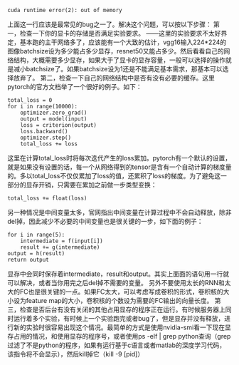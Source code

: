 ```
cuda runtime error(2): out of memory
```
上面这一行应该是最常见的bug之一了。解决这个问题，可以按以下步骤：
第一，检查一下你的显卡的存储是否满足实验要求。
——这里的实验要求不太好界定，基本跑的主干网络多了，应该能有一个大致的估计，vgg16输入224*224的图像batchsize设为多少能占多少显存，resnet50又能占多少。然后看看自己的网络结构，大概需要多少显存，如果大于了显卡的显存容量，一般可以选择的操作就是减小batchsize了。如果batchsize设为1还是不能满足基本需求，那基本可以选择放弃了。
第二，检查一下自己的网络结构中是否有没有必要的缓存。这里pytorch的官方文档举了一个很好的例子。如下：
```
total_loss = 0
for i in range(10000):
    optimizer.zero_grad()
    output = model(input)
    loss = criterion(output)
    loss.backward()
    optimizer.step()
    total_loss += loss
```
这里在计算total_loss时将每次迭代产生的loss累加。pytorch有一个默认的设置，就是如果没有设置的话，每一个从网络得到的tensor是含有一个自动计算的梯度量的。多以total_loss不仅仅累加了loss的值，还累积了loss的梯度。为了避免这一部分的显存开销，只需要在累加之前做一步类型变换：
```
total_loss += float(loss)
```
另一种情况是中间变量太多，官网指出中间变量在计算过程中不会自动释放，除非del掉，因此减少不必要的中间变量也是很关键的一步，如下面的例子：
```
for i in range(5):
    intermediate = f(input[i])
    result += g(intermediate)
output = h(result)
return output
```
显存中会同时保存着intermediate，result和output。其实上面面的语句用一行就可以解决，或者当你用完之后del掉不需要的变量。
另外不要使用太长的RNN和太大的FC也是很关键的一点。如果FC太大，可以考虑写成卷积的形式，卷积核的大小设为feature map的大小，卷积核的个数设为需要的FC输出的向量长度。
第三，检查是否后台有没有关闭的其他占用显存的程序正在运行。有时候服务器上同时运行着多个实验，有时候上一个实验跑完或者bug了，但是显存并没有释放，进行新的实验时很容易出现这个情况。最简单的方式是使用nvidia-smi看一下现在显存占用的情况，和使用显存的程序号，或者使用ps -elf | grep python查询（grep过滤了不是python的程序，如果有运行基于c语言或者matlab的深度学习代码，该指令将不会显示），然后kill掉它（kill -9 [pid]）

